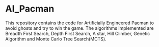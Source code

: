 # AI_Pacman
This repository contains the code for Artificially Engineered Pacman to avoid ghosts and try to win the game.
The algorithms implemented are Breadth First Search, Depth First Search, A star, Hill Climber, Genetic Algorithm and Monte Carlo Tree Search(MCTS).

